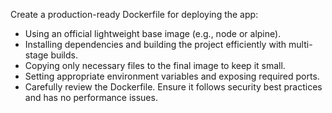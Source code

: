 Create a production-ready Dockerfile for deploying the app:
- Using an official lightweight base image (e.g., node or alpine).
- Installing dependencies and building the project efficiently with multi-stage builds.
- Copying only necessary files to the final image to keep it small.
- Setting appropriate environment variables and exposing required ports.
- Carefully review the Dockerfile. Ensure it follows security best practices and has no performance issues.
